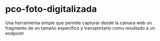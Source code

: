 # pco-foto-digitalizada
Una herramienta simple que permite capturar desde la cámara web un fragmento de un tamaño específico y transportarlo como resultado a un endpoint
